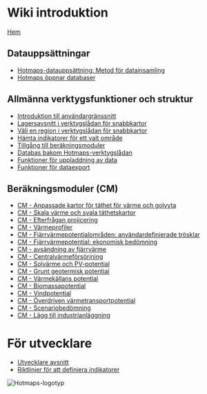 <h1> Wiki introduktion </h1><p> <a href="Home">Hem</a> </p><h2> Datauppsättningar </h2><ul><li> <a href="en-Hotmaps-data-set-method-of-data-collection">Hotmaps-datauppsättning: Metod för datainsamling</a> </li><li> <a href="en-Hotmaps-open-data-repositories">Hotmaps öppnar databaser</a> </li></ul><h2> Allmänna verktygsfunktioner och struktur </h2><ul><li> <a href="en-Introduction-to-user-interface">Introduktion till användargränssnitt</a> </li><li> <a href="en-Layers-section-in-the-Hotmaps-toolbox">Lagersavsnitt i verktygslådan för snabbkartor</a> </li><li> <a href="en-Select-a-region-in-the-Hotmaps-toolbox">Välj en region i verktygslådan för snabbkartor</a> </li><li> <a href="en-Retrieve-indicators-of-a-selected-area">Hämta indikatorer för ett valt område</a> </li><li> <a href="en-Access-to-calculation-modules">Tillgång till beräkningsmoduler</a> </li><li> <a href="en-Database-behind-the-Hotmaps-toolbox">Databas bakom Hotmaps-verktygslådan</a> </li><li> <a href="en-Data-upload-functionalities">Funktioner för uppladdning av data</a> </li><li> <a href="en-Data-export-functionalities">Funktioner för dataexport</a> </li></ul><h2> Beräkningsmoduler (CM) </h2><ul><li> <a href="en-CM-Customized-heat-and-floor-area-density-maps">CM - Anpassade kartor för täthet för värme och golvyta</a> </li><li> <a href="en-CM-Scale-heat-and-cool-density-maps">CM - Skala värme och svala täthetskartor</a> </li><li> <a href="en-CM-Demand-projection">CM - Efterfrågan projicering</a> </li><li> <a href="en-CM-Heat-load-profiles">CM - Värmeprofiler</a> </li><li> <a href="en-CM-District-heating-potential-areas-user-defined-thresholds">CM - Fjärrvärmepotentialområden: användardefinierade trösklar</a> </li><li> <a href="en-CM-District-heating-potential-economic-assessment">CM - Fjärrvärmepotential: ekonomisk bedömning</a> </li><li> <a href="en-CM-District-heating-supply-dispatch">CM - avsändning av fjärrvärme</a> </li><li> <a href="en-CM-Decentral-heating-supply">CM - Centralvärmeförsörjning</a> </li><li> <a href="en-CM-Solar-thermal-and-PV-potential">CM - Solvärme och PV-potential</a> </li><li> <a href="en-CM-Shallow-geothermal-potential">CM - Grunt geotermisk potential</a> </li><li> <a href="en-CM-Heat-source-potential">CM - Värmekällans potential</a> </li><li> <a href="en-CM-Biomass-potential">CM - Biomassapotential</a> </li><li> <a href="en-CM-Wind-potential">CM - Vindpotential</a> </li><li> <a href="en-CM-Excess-heat-transport-potential">CM - Överdriven värmetransportpotential</a> </li><li> <a href="en-CM-Scenario-assessment">CM - Scenariobedömning</a> </li><li> <a href="en-CM-Add-industry-plant">CM - Lägg till industrianläggning</a> </li></ul><h1> För utvecklare </h1><ul><li> <a href="en-Developers">Utvecklare avsnitt</a> </li><li> <a href="en-Guidelines-for-defining-indicators">Riktlinjer för att definiera indikatorer</a> </li></ul><p><img alt="Hotmaps-logotyp" src="https://www.hotmaps-project.eu/wp-content/uploads/2017/02/logo.svg"/></p>